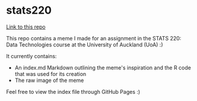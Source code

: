 # stats220

[Link to this repo](https://antariksh2001.github.io/stats220/)

This repo contains a meme I made for an assignment in the STATS 220: Data Technologies course at the University of Auckland (UoA) :) 

It currently contains: 
* An index.md Markdown outlining the meme's inspiration and the R code that was used for its creation 
* The raw image of the meme


Feel free to view the index file through GitHub Pages :) 
